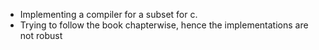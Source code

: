 * Implementing a compiler for a subset for c.
* Trying to follow the book chapterwise, hence the implementations are not robust   

